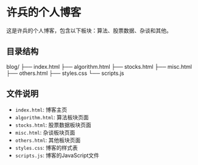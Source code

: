# 许兵的个人博客

这是许兵的个人博客，包含以下板块：算法、股票数据、杂谈和其他。

## 目录结构

blog/
├── index.html
├── algorithm.html
├── stocks.html
├── misc.html
├── others.html
├── styles.css
└── scripts.js


## 文件说明

- `index.html`: 博客主页
- `algorithm.html`: 算法板块页面
- `stocks.html`: 股票数据板块页面
- `misc.html`: 杂谈板块页面
- `others.html`: 其他板块页面
- `styles.css`: 博客的样式表
- `scripts.js`: 博客的JavaScript文件

